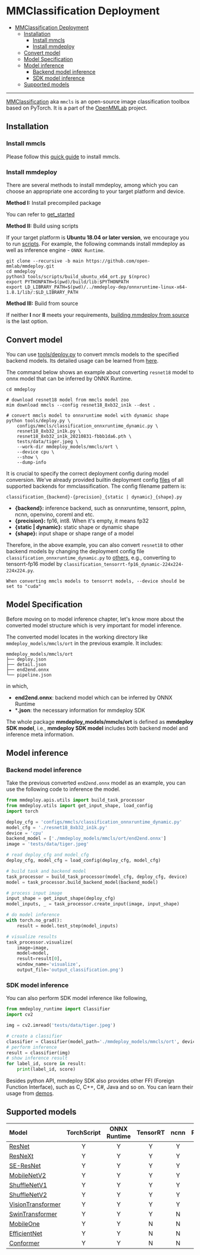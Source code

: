 # MMClassification Deployment

- [MMClassification Deployment](#mmclassification-deployment)
  - [Installation](#installation)
    - [Install mmcls](#install-mmcls)
    - [Install mmdeploy](#install-mmdeploy)
  - [Convert model](#convert-model)
  - [Model Specification](#model-specification)
  - [Model inference](#model-inference)
    - [Backend model inference](#backend-model-inference)
    - [SDK model inference](#sdk-model-inference)
  - [Supported models](#supported-models)

______________________________________________________________________

[MMClassification](https://github.com/open-mmlab/mmclassification) aka `mmcls` is an open-source image classification toolbox based on PyTorch. It is a part of the [OpenMMLab](https://openmmlab.com) project.

## Installation

### Install mmcls

Please follow this [quick guide](https://github.com/open-mmlab/mmclassification/tree/1.x#installation) to install mmcls.

### Install mmdeploy

There are several methods to install mmdeploy, among which you can choose an appropriate one according to your target platform and device.

**Method I:** Install precompiled package

You can refer to [get_started](https://mmdeploy.readthedocs.io/en/latest/get_started.html#installation)

**Method II:** Build using scripts

If your target platform is **Ubuntu 18.04 or later version**, we encourage you to run
[scripts](../01-how-to-build/build_from_script.md). For example, the following commands install mmdeploy as well as inference engine - `ONNX Runtime`.

```shell
git clone --recursive -b main https://github.com/open-mmlab/mmdeploy.git
cd mmdeploy
python3 tools/scripts/build_ubuntu_x64_ort.py $(nproc)
export PYTHONPATH=$(pwd)/build/lib:$PYTHONPATH
export LD_LIBRARY_PATH=$(pwd)/../mmdeploy-dep/onnxruntime-linux-x64-1.8.1/lib/:$LD_LIBRARY_PATH
```

**Method III:** Build from source

If neither **I** nor **II** meets your requirements, [building mmdeploy from source](../01-how-to-build/build_from_source.md) is the last option.

## Convert model

You can use [tools/deploy.py](https://github.com/open-mmlab/mmdeploy/tree/main/tools/deploy.py) to convert mmcls models to the specified backend models. Its detailed usage can be learned from [here](https://github.com/open-mmlab/mmdeploy/tree/main/docs/en/02-how-to-run/convert_model.md#usage).

The command below shows an example about converting `resnet18` model to onnx model that can be inferred by ONNX Runtime.

```shell
cd mmdeploy

# download resnet18 model from mmcls model zoo
mim download mmcls --config resnet18_8xb32_in1k --dest .

# convert mmcls model to onnxruntime model with dynamic shape
python tools/deploy.py \
    configs/mmcls/classification_onnxruntime_dynamic.py \
    resnet18_8xb32_in1k.py \
    resnet18_8xb32_in1k_20210831-fbbb1da6.pth \
    tests/data/tiger.jpeg \
    --work-dir mmdeploy_models/mmcls/ort \
    --device cpu \
    --show \
    --dump-info
```

It is crucial to specify the correct deployment config during model conversion. We've already provided builtin deployment config [files](https://github.com/open-mmlab/mmdeploy/tree/main/configs/mmcls) of all supported backends for mmclassification. The config filename pattern is:

```
classification_{backend}-{precision}_{static | dynamic}_{shape}.py
```

- **{backend}:** inference backend, such as onnxruntime, tensorrt, pplnn, ncnn, openvino, coreml and etc.
- **{precision}:** fp16, int8. When it's empty, it means fp32
- **{static | dynamic}:** static shape or dynamic shape
- **{shape}:** input shape or shape range of a model

Therefore, in the above example, you can also convert `resnet18` to other backend models by changing the deployment config file `classification_onnxruntime_dynamic.py` to [others](https://github.com/open-mmlab/mmdeploy/tree/main/configs/mmcls), e.g., converting to tensorrt-fp16 model by `classification_tensorrt-fp16_dynamic-224x224-224x224.py`.

```{tip}
When converting mmcls models to tensorrt models, --device should be set to "cuda"
```

## Model Specification

Before moving on to model inference chapter, let's know more about the converted model structure which is very important for model inference.

The converted model locates in the working directory like `mmdeploy_models/mmcls/ort` in the previous example. It includes:

```
mmdeploy_models/mmcls/ort
├── deploy.json
├── detail.json
├── end2end.onnx
└── pipeline.json
```

in which,

- **end2end.onnx**: backend model which can be inferred by ONNX Runtime
- \***.json**: the necessary information for mmdeploy SDK

The whole package **mmdeploy_models/mmcls/ort** is defined as **mmdeploy SDK model**, i.e., **mmdeploy SDK model** includes both backend model and inference meta information.

## Model inference

### Backend model inference

Take the previous converted `end2end.onnx` model as an example, you can use the following code to inference the model.

```python
from mmdeploy.apis.utils import build_task_processor
from mmdeploy.utils import get_input_shape, load_config
import torch

deploy_cfg = 'configs/mmcls/classification_onnxruntime_dynamic.py'
model_cfg = './resnet18_8xb32_in1k.py'
device = 'cpu'
backend_model = ['./mmdeploy_models/mmcls/ort/end2end.onnx']
image = 'tests/data/tiger.jpeg'

# read deploy_cfg and model_cfg
deploy_cfg, model_cfg = load_config(deploy_cfg, model_cfg)

# build task and backend model
task_processor = build_task_processor(model_cfg, deploy_cfg, device)
model = task_processor.build_backend_model(backend_model)

# process input image
input_shape = get_input_shape(deploy_cfg)
model_inputs, _ = task_processor.create_input(image, input_shape)

# do model inference
with torch.no_grad():
    result = model.test_step(model_inputs)

# visualize results
task_processor.visualize(
    image=image,
    model=model,
    result=result[0],
    window_name='visualize',
    output_file='output_classification.png')
```

### SDK model inference

You can also perform SDK model inference like following,

```python
from mmdeploy_runtime import Classifier
import cv2

img = cv2.imread('tests/data/tiger.jpeg')

# create a classifier
classifier = Classifier(model_path='./mmdeploy_models/mmcls/ort', device_name='cpu', device_id=0)
# perform inference
result = classifier(img)
# show inference result
for label_id, score in result:
    print(label_id, score)
```

Besides python API, mmdeploy SDK also provides other FFI (Foreign Function Interface), such as C, C++, C#, Java and so on. You can learn their usage from [demos](https://github.com/open-mmlab/mmdeploy/tree/1.x/demo).

## Supported models

| Model                                                                                                   | TorchScript | ONNX Runtime | TensorRT | ncnn | PPLNN | OpenVINO |
| :------------------------------------------------------------------------------------------------------ | :---------: | :----------: | :------: | :--: | :---: | :------: |
| [ResNet](https://github.com/open-mmlab/mmclassification/tree/1.x/configs/resnet)                        |      Y      |      Y       |    Y     |  Y   |   Y   |    Y     |
| [ResNeXt](https://github.com/open-mmlab/mmclassification/tree/1.x/configs/resnext)                      |      Y      |      Y       |    Y     |  Y   |   Y   |    Y     |
| [SE-ResNet](https://github.com/open-mmlab/mmclassification/tree/1.x/configs/seresnet)                   |      Y      |      Y       |    Y     |  Y   |   Y   |    Y     |
| [MobileNetV2](https://github.com/open-mmlab/mmclassification/tree/1.x/configs/mobilenet_v2)             |      Y      |      Y       |    Y     |  Y   |   Y   |    Y     |
| [ShuffleNetV1](https://github.com/open-mmlab/mmclassification/tree/1.x/configs/shufflenet_v1)           |      Y      |      Y       |    Y     |  Y   |   Y   |    Y     |
| [ShuffleNetV2](https://github.com/open-mmlab/mmclassification/tree/1.x/configs/shufflenet_v2)           |      Y      |      Y       |    Y     |  Y   |   Y   |    Y     |
| [VisionTransformer](https://github.com/open-mmlab/mmclassification/tree/1.x/configs/vision_transformer) |      Y      |      Y       |    Y     |  Y   |   ?   |    Y     |
| [SwinTransformer](https://github.com/open-mmlab/mmclassification/tree/1.x/configs/swin_transformer)     |      Y      |      Y       |    Y     |  N   |   ?   |    N     |
| [MobileOne](https://github.com/open-mmlab/mmclassification/tree/1.x/configs/mobileone)                  |      Y      |      Y       |    N     |  N   |   ?   |    N     |
| [EfficientNet](https://github.com/open-mmlab/mmclassification/tree/1.x/configs/EfficientNet)            |      Y      |      Y       |    N     |  N   |   ?   |    N     |
| [Conformer](https://github.com/open-mmlab/mmclassification/tree/1.x/configs/Conformer)                  |      Y      |      Y       |    N     |  N   |   ?   |    N     |
